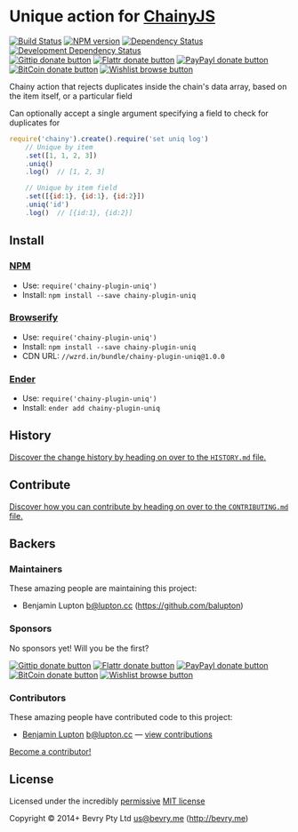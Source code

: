 
<!-- TITLE/ -->

# Unique action for [ChainyJS](http://chainyjs.org)

<!-- /TITLE -->


<!-- BADGES/ -->

[![Build Status](http://img.shields.io/travis-ci/chainy-plugins/chainy-plugin-uniq.png?branch=master)](http://travis-ci.org/chainy-plugins/chainy-plugin-uniq "Check this project's build status on TravisCI")
[![NPM version](http://badge.fury.io/js/chainy-plugin-uniq.png)](https://npmjs.org/package/chainy-plugin-uniq "View this project on NPM")
[![Dependency Status](https://david-dm.org/chainy-plugins/uniq.png?theme=shields.io)](https://david-dm.org/chainy-plugins/uniq)
[![Development Dependency Status](https://david-dm.org/chainy-plugins/uniq/dev-status.png?theme=shields.io)](https://david-dm.org/chainy-plugins/uniq#info=devDependencies)<br/>
[![Gittip donate button](http://img.shields.io/gittip/bevry.png)](https://www.gittip.com/bevry/ "Donate weekly to this project using Gittip")
[![Flattr donate button](http://img.shields.io/flattr/donate.png?color=yellow)](http://flattr.com/thing/344188/balupton-on-Flattr "Donate monthly to this project using Flattr")
[![PayPayl donate button](http://img.shields.io/paypal/donate.png?color=yellow)](https://www.paypal.com/cgi-bin/webscr?cmd=_s-xclick&hosted_button_id=QB8GQPZAH84N6 "Donate once-off to this project using Paypal")
[![BitCoin donate button](http://img.shields.io/bitcoin/donate.png?color=yellow)](https://coinbase.com/checkouts/9ef59f5479eec1d97d63382c9ebcb93a "Donate once-off to this project using BitCoin")
[![Wishlist browse button](http://img.shields.io/wishlist/browse.png?color=yellow)](http://amzn.com/w/2F8TXKSNAFG4V "Buy an item on our wishlist for us")

<!-- /BADGES -->


<!-- CHAINY_DOCUMENTATION/ -->

<!-- DESCRIPTION/ -->

Chainy action that rejects duplicates inside the chain's data array, based on the item itself, or a particular field

<!-- /DESCRIPTION -->


Can optionally accept a single argument specifying a field to check for duplicates for

``` javascript
require('chainy').create().require('set uniq log')
	// Unique by item
	.set([1, 1, 2, 3])
	.uniq()
	.log()  // [1, 2, 3]

	// Unique by item field
	.set([{id:1}, {id:1}, {id:2}])
	.uniq('id')
	.log()  // [{id:1}, {id:2}]
```

<!-- /CHAINY_DOCUMENTATION -->


<!-- INSTALL/ -->

## Install

### [NPM](http://npmjs.org/)
- Use: `require('chainy-plugin-uniq')`
- Install: `npm install --save chainy-plugin-uniq`

### [Browserify](http://browserify.org/)
- Use: `require('chainy-plugin-uniq')`
- Install: `npm install --save chainy-plugin-uniq`
- CDN URL: `//wzrd.in/bundle/chainy-plugin-uniq@1.0.0`

### [Ender](http://ender.jit.su/)
- Use: `require('chainy-plugin-uniq')`
- Install: `ender add chainy-plugin-uniq`

<!-- /INSTALL -->


<!-- HISTORY/ -->

## History
[Discover the change history by heading on over to the `HISTORY.md` file.](https://github.com/chainy-plugins/chainy-plugin-uniq/blob/master/HISTORY.md#files)

<!-- /HISTORY -->


<!-- CONTRIBUTE/ -->

## Contribute

[Discover how you can contribute by heading on over to the `CONTRIBUTING.md` file.](https://github.com/chainy-plugins/chainy-plugin-uniq/blob/master/CONTRIBUTING.md#files)

<!-- /CONTRIBUTE -->


<!-- BACKERS/ -->

## Backers

### Maintainers

These amazing people are maintaining this project:

- Benjamin Lupton <b@lupton.cc> (https://github.com/balupton)

### Sponsors

No sponsors yet! Will you be the first?

[![Gittip donate button](http://img.shields.io/gittip/bevry.png)](https://www.gittip.com/bevry/ "Donate weekly to this project using Gittip")
[![Flattr donate button](http://img.shields.io/flattr/donate.png?color=yellow)](http://flattr.com/thing/344188/balupton-on-Flattr "Donate monthly to this project using Flattr")
[![PayPayl donate button](http://img.shields.io/paypal/donate.png?color=yellow)](https://www.paypal.com/cgi-bin/webscr?cmd=_s-xclick&hosted_button_id=QB8GQPZAH84N6 "Donate once-off to this project using Paypal")
[![BitCoin donate button](http://img.shields.io/bitcoin/donate.png?color=yellow)](https://coinbase.com/checkouts/9ef59f5479eec1d97d63382c9ebcb93a "Donate once-off to this project using BitCoin")
[![Wishlist browse button](http://img.shields.io/wishlist/browse.png?color=yellow)](http://amzn.com/w/2F8TXKSNAFG4V "Buy an item on our wishlist for us")

### Contributors

These amazing people have contributed code to this project:

- [Benjamin Lupton](https://github.com/balupton) <b@lupton.cc> — [view contributions](https://github.com/chainy-plugins/uniq/commits?author=balupton)

[Become a contributor!](https://github.com/chainy-plugins/chainy-plugin-uniq/blob/master/CONTRIBUTING.md#files)

<!-- /BACKERS -->


<!-- LICENSE/ -->

## License

Licensed under the incredibly [permissive](http://en.wikipedia.org/wiki/Permissive_free_software_licence) [MIT license](http://creativecommons.org/licenses/MIT/)

Copyright &copy; 2014+ Bevry Pty Ltd <us@bevry.me> (http://bevry.me)

<!-- /LICENSE -->


